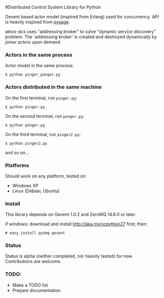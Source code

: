 #Distributed Control System Library for Python

Gevent based actor model (inspired from Erlang) used for concurrency. API is heavily inspired from [pysage](https://github.com/realtime-system/pysage).  

aktos-dcs uses "addressing broker" to solve "dynamic service discovery" problem. The 'addressing broker' is created and destroyed dynamically by joiner actors upon demand. 


### Actors in the same process

Actor model in the same process:

```
$ python pinger_ponger.py
```

### Actors distributed in the same machine

On the first terminal, run `pinger.py`: 
```
$ python pinger.py
```

On the second terminal, run `ponger.py`: 

```
$ python ponger.py
```

On the third terminal, run `pinger2.py`:

```
$ python pinger2.py
```

and so on... 



### Platforms

Should work on any platform, tested on:

* Windows XP
* Linux (Debian, Ubuntu)

### Install 

This library depends on Gevent 1.0.2 and ZeroMQ 14.6.0 or later.

if windows: download and install http://aka.ms/vcpython27 first; then: 

```
# easy_install pyzmq gevent
```
### Status

Status is alpha (neither completed, nor heavily tested) for now. Contributions are welcome. 

### TODO:

* Make a TODO list 
* Prepare documentation
